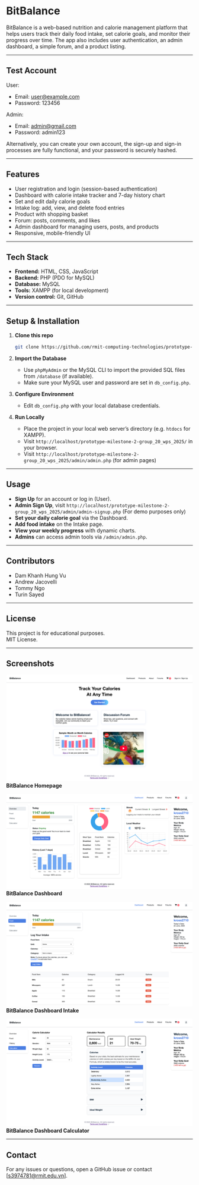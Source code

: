 # BitBalance

BitBalance is a web-based nutrition and calorie management platform that helps users track their daily food intake, set calorie goals, and monitor their progress over time. The app also includes user authentication, an admin dashboard, a simple forum, and a product listing.

---

## Test Account
User:
- Email: user@example.com
- Password: 123456

Admin:
- Email: admin@gmail.com
- Password: admin123

Alternatively, you can create your own account, the sign-up and sign-in processes are fully functional, and your password is securely hashed.

---

## Features

- User registration and login (session-based authentication)
- Dashboard with calorie intake tracker and 7-day history chart
- Set and edit daily calorie goals
- Intake log: add, view, and delete food entries
- Product with shopping basket
- Forum: posts, comments, and likes
- Admin dashboard for managing users, posts, and products
- Responsive, mobile-friendly UI

---

## Tech Stack

- **Frontend:** HTML, CSS, JavaScript
- **Backend:** PHP (PDO for MySQL)
- **Database:** MySQL
- **Tools:** XAMPP (for local development)
- **Version control:** Git, GitHub

---

## Setup & Installation

1. **Clone this repo**
    ```bash
    git clone https://github.com/rmit-computing-technologies/prototype-milestone-2-group_20_wps_2025.git
    ```

2. **Import the Database**
    - Use `phpMyAdmin` or the MySQL CLI to import the provided SQL files from `/database` (if available).
    - Make sure your MySQL user and password are set in `db_config.php`.

3. **Configure Environment**
    - Edit `db_config.php` with your local database credentials.

4. **Run Locally**
    - Place the project in your local web server’s directory (e.g. `htdocs` for XAMPP).
    - Visit `http://localhost/prototype-milestone-2-group_20_wps_2025/` in your browser.
    - Visit `http://localhost/prototype-milestone-2-group_20_wps_2025/admin/admin.php` (for admin pages)

---

## Usage

- **Sign Up** for an account or log in (User). 
- **Admin Sign Up**, visit `http://localhost/prototype-milestone-2-group_20_wps_2025/admin/admin-signup.php` (For demo purposes only)
- **Set your daily calorie goal** via the Dashboard.
- **Add food intake** on the Intake page.
- **View your weekly progress** with dynamic charts.
- **Admins** can access admin tools via `/admin/admin.php`.

---

## Contributors

- Dam Khanh Hung Vu
- Andrew Jacovelli
- Tommy Ngo
- Turin Sayed

---

## License

This project is for educational purposes.  
MIT License.

---

## Screenshots

![Homepage Screenshot](screenshots/index.png)
**BitBalance Homepage**

![Dashboard Screenshot](screenshots/dashboard.png)
**BitBalance Dashboard**

![Dashboard Intakte Screenshot](screenshots/dashboard-intake.png)
**BitBalance Dashboard Intake**

![Dashboard Calculator Screenshot](screenshots/dashboard-calculator.png)
**BitBalance Dashboard Calculator**

---

## Contact

For any issues or questions, open a GitHub issue or contact [s3974781@rmit.edu.vn].